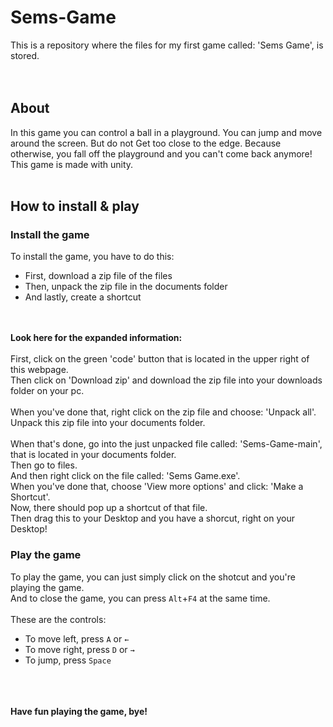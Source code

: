 # Sems-Game
This is a repository where the files for my first game called: 'Sems Game', is stored.
<br><br><br>

## About
In this game you can control a ball in a playground. 
You can jump and move around the screen. 
But do not Get too close to the edge. 
Because otherwise, you fall off the playground and you can't come back anymore!
This game is made with unity.
<br><br>
## How to install & play
### Install the game
To install the game, you have to do this:
- First, download a zip file of the files
- Then, unpack the zip file in the documents folder
- And lastly, create a shortcut

<br><br>
**Look here for the expanded information:**
<br><br>
First, click on the green 'code' button that is located in the upper right of this webpage.
<br>
Then click on 'Download zip' and download the zip file into your downloads folder on your pc.
<br><br>
When you've done that, right click on the zip file and choose: 'Unpack all'.
<br>
Unpack this zip file into your documents folder.
<br><br>
When that's done, go into the just unpacked file called: 'Sems-Game-main', that is located in your documents folder.
<br>
Then go to files.
<br>
And then right click on the file called: 'Sems Game.exe'.
<br>
When you've done that, choose 'View more options' and click: 'Make a Shortcut'.
<br>
Now, there should pop up a shortcut of that file.
<br>
Then drag this to your Desktop and you have a shorcut, right on your Desktop!
### Play the game
To play the game, you can just simply click on the shotcut and you're playing the game.
<br>
And to close the game, you can press `Alt`+`F4` at the same time.
<br><br>
These are the controls:
- To move left, press `A` or `←`
- To move right, press `D` or `→`
- To jump, press `Space`


<br><br><br>
**Have fun playing the game, bye!**
